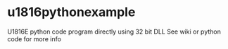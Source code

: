 # u1816pythonexample
U1816E python code  program directly using 32 bit DLL
See wiki or python code for more info
